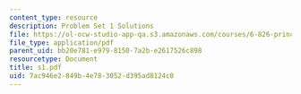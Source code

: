 ```yaml
---
content_type: resource
description: Problem Set 1 Solutions
file: https://ol-ocw-studio-app-qa.s3.amazonaws.com/courses/6-826-principles-of-computer-systems-spring-2002/7ac946e2849b4e783052d395ad8124c0_s1.pdf
file_type: application/pdf
parent_uid: bb20e781-e979-8150-7a2b-e2617526c898
resourcetype: Document
title: s1.pdf
uid: 7ac946e2-849b-4e78-3052-d395ad8124c0
---
```

